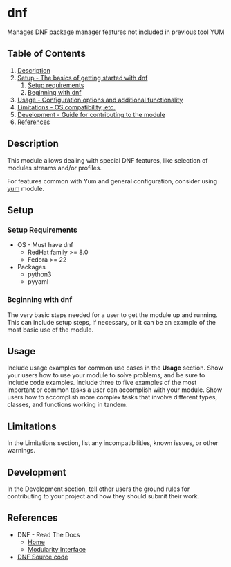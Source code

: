 # dnf

Manages DNF package manager features not included in previous tool YUM

## Table of Contents

1. [Description](#description)
1. [Setup - The basics of getting started with dnf](#setup)
    1. [Setup requirements](#setup-requirements)
    1. [Beginning with dnf](#beginning-with-dnf)
1. [Usage - Configuration options and additional functionality](#usage)
1. [Limitations - OS compatibility, etc.](#limitations)
1. [Development - Guide for contributing to the module](#development)
1. [References](#references)

## Description

This module allows dealing with special DNF features, like selection of modules streams and/or profiles.

For features common with Yum and general configuration, consider using [yum](https://forge.puppet.com/modules/puppet/yum/) module.

## Setup

### Setup Requirements

- OS - Must have dnf
    - RedHat family >= 8.0
    - Fedora >= 22
- Packages
    - python3
    - pyyaml

### Beginning with dnf

The very basic steps needed for a user to get the module up and running. This
can include setup steps, if necessary, or it can be an example of the most basic
use of the module.

## Usage

Include usage examples for common use cases in the **Usage** section. Show your
users how to use your module to solve problems, and be sure to include code
examples. Include three to five examples of the most important or common tasks a
user can accomplish with your module. Show users how to accomplish more complex
tasks that involve different types, classes, and functions working in tandem.

## Limitations

In the Limitations section, list any incompatibilities, known issues, or other
warnings.

## Development

In the Development section, tell other users the ground rules for contributing
to your project and how they should submit their work.

## References

- DNF - Read The Docs
    - [Home](https://dnf.readthedocs.io/en/latest/)
    - [Modularity Interface](https://dnf.readthedocs.io/en/latest/api_module.html)
- [DNF Source code](https://github.com/rpm-software-management/dnf/)
